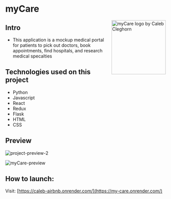 # myCare

<img src="https://github.com/cleggie66/myCare/assets/117665526/325f5152-aac8-4c89-992c-7b822391e880" align="right"
     alt="myCare logo by Caleb Cleghorn" height="170">


## Intro
* This application is a mockup medical portal for patients to pick out doctors, book appointments, find hospitals, and research medical specalties

## Technologies used on this project
* Python
* Javascript
* React
* Redux
* Flask
* HTML
* CSS

## Preview

![project-preview-2](https://github.com/cleggie66/myCare/assets/117665526/110a1372-c7a4-427b-884b-7833b8a741f1)

![myCare-preview](https://github.com/cleggie66/myCare/assets/117665526/ae211275-bf38-404c-870a-0604b50f2153)

## How to launch:

Visit: [https://caleb-airbnb.onrender.com/](https://my-care.onrender.com/)
